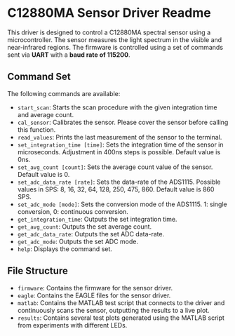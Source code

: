 
# C12880MA Sensor Driver Readme

This driver is designed to control a C12880MA spectral sensor using a microcontroller. The sensor measures the light spectrum in the visible and near-infrared regions. The firmware is controlled using a set of commands sent via **UART** with a **baud rate of 115200**.

## Command Set
The following commands are available:

- `start_scan`: Starts the scan procedure with the given integration time and average count.
- `cal_sensor`: Calibrates the sensor. Please cover the sensor before calling this function.
- `read_values`: Prints the last measurement of the sensor to the terminal.
- `set_integration_time [time]`: Sets the integration time of the sensor in microseconds. Adjustment in 400ns steps is possible. Default value is 0ns.
- `set_avg_count [count]`: Sets the average count value of the sensor. Default value is 0.
- `set_adc_data_rate [rate]`: Sets the data-rate of the ADS1115. Possible values in SPS: 8, 16, 32, 64, 128, 250, 475, 860. Default value is 860 SPS.
- `set_adc_mode [mode]`: Sets the conversion mode of the ADS1115. 1: single conversion, 0: continuous conversion.
- `get_integration_time`: Outputs the set integration time.
- `get_avg_count`: Outputs the set average count.
- `get_adc_data_rate`: Outputs the set ADC data-rate.
- `get_adc_mode`: Outputs the set ADC mode.
- `help`: Displays the command set.

## File Structure
- `firmware`: Contains the firmware for the sensor driver.
- `eagle`: Contains the EAGLE files for the sensor driver.
- `matlab`: Contains the MATLAB test script that connects to the driver and continuously scans the sensor, outputting the results to a live plot.
- `results`: Contains several test plots generated using the MATLAB script from experiments with different LEDs.
